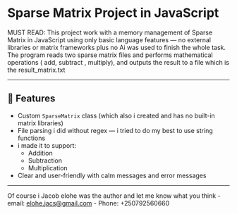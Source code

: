 # Sparse Matrix Project in JavaScript

MUST READ: This project work with a memory management of Sparse Matrix in JavaScript using only basic language features — no external libraries or matrix frameworks plus no Ai was used to finish the whole task. The program reads two sparse matrix files and performs mathematical operations ( add,  subtract , multiply), and outputs the result to a file which is the result_matrix.txt

---

## 🎯 Features

- Custom `SparseMatrix` class (which also i created and has no built-in matrix libraries)
- File parsing i did without regex — i tried to do my best to use string functions
- i made it to support:
  - Addition
  - Subtraction
  - Multiplication
- Clear and user-friendly with calm messages and error messages

---
Of course i Jacob elohe was the author and let me know what you think - email: elohe.jacs@gmail.com - Phone: +250792560660

